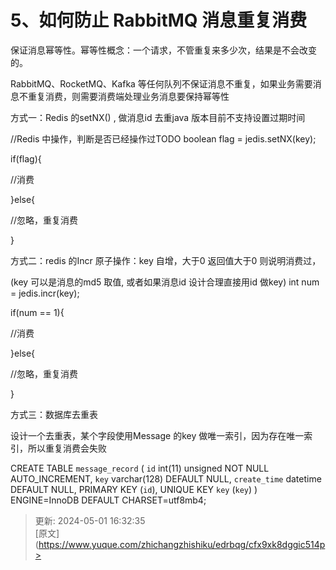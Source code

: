 # 5、如何防止 RabbitMQ 消息重复消费

保证消息幂等性。幂等性概念：一个请求，不管重复来多少次，结果是不会改变的。

RabbitMQ、RocketMQ、Kafka 等任何队列不保证消息不重复，如果业务需要消息不重复消费，则需要消费端处理业务消息要保持幂等性

方式一：Redis 的setNX() , 做消息id 去重java 版本目前不支持设置过期时间



//Redis 中操作，判断是否已经操作过TODO boolean flag = jedis.setNX(key);

if(flag){

//消费

}else{



//忽略，重复消费

}



方式二：redis 的Incr 原子操作：key 自增，大于0 返回值大于0 则说明消费过，

(key 可以是消息的md5 取值, 或者如果消息id 设计合理直接用id 做key) int num = jedis.incr(key);

if(num == 1){

//消费

}else{

//忽略，重复消费



}

方式三：数据库去重表



设计一个去重表，某个字段使用Message 的key 做唯一索引，因为存在唯一索引，所以重复消费会失败

CREATE TABLE `message_record` ( `id` int(11) unsigned NOT NULL AUTO_INCREMENT, `key` varchar(128) DEFAULT NULL, `create_time` datetime DEFAULT NULL, PRIMARY KEY (`id`), UNIQUE KEY `key` (`key`) ) ENGINE=InnoDB DEFAULT CHARSET=utf8mb4;



> 更新: 2024-05-01 16:32:35  
> [原文](https://www.yuque.com/zhichangzhishiku/edrbqg/cfx9xk8dggic514p>